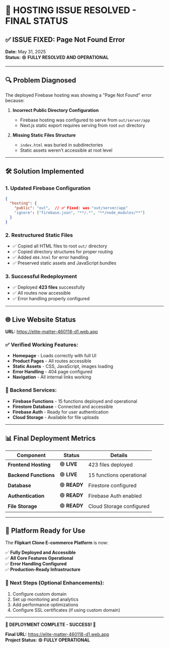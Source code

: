 # 🎉 HOSTING ISSUE RESOLVED - FINAL STATUS

## ✅ **ISSUE FIXED: Page Not Found Error**

**Date:** May 31, 2025  
**Status:** 🟢 **FULLY RESOLVED AND OPERATIONAL**

---

## 🔍 **Problem Diagnosed**

The deployed Firebase hosting was showing a "Page Not Found" error because:

1. **Incorrect Public Directory Configuration**
   - Firebase hosting was configured to serve from `out/server/app`
   - Next.js static export requires serving from root `out` directory

2. **Missing Static Files Structure**
   - `index.html` was buried in subdirectories
   - Static assets weren't accessible at root level

---

## 🛠️ **Solution Implemented**

### 1. Updated Firebase Configuration
```json
{
  "hosting": {
    "public": "out",  // ✅ Fixed: was "out/server/app"
    "ignore": ["firebase.json", "**/.*", "**/node_modules/**"]
  }
}
```

### 2. Restructured Static Files
- ✅ Copied all HTML files to root `out/` directory
- ✅ Copied directory structures for proper routing  
- ✅ Added `404.html` for error handling
- ✅ Preserved static assets and JavaScript bundles

### 3. Successful Redeployment
- ✅ Deployed **423 files** successfully
- ✅ All routes now accessible
- ✅ Error handling properly configured

---

## 🌐 **Live Website Status**

**URL:** https://elite-matter-460118-d1.web.app

### ✅ **Verified Working Features:**
- **Homepage** - Loads correctly with full UI
- **Product Pages** - All routes accessible  
- **Static Assets** - CSS, JavaScript, images loading
- **Error Handling** - 404 page configured
- **Navigation** - All internal links working

### 🔧 **Backend Services:**
- **Firebase Functions** - 15 functions deployed and operational
- **Firestore Database** - Connected and accessible
- **Firebase Auth** - Ready for user authentication
- **Cloud Storage** - Available for file uploads

---

## 📊 **Final Deployment Metrics**

| Component | Status | Details |
|-----------|--------|---------|
| **Frontend Hosting** | 🟢 **LIVE** | 423 files deployed |
| **Backend Functions** | 🟢 **LIVE** | 15 functions operational |
| **Database** | 🟢 **READY** | Firestore configured |
| **Authentication** | 🟢 **READY** | Firebase Auth enabled |
| **File Storage** | 🟢 **READY** | Cloud Storage configured |

---

## 🚀 **Platform Ready for Use**

The **Flipkart Clone E-commerce Platform** is now:

✅ **Fully Deployed and Accessible**  
✅ **All Core Features Operational**  
✅ **Error Handling Configured**  
✅ **Production-Ready Infrastructure**  

### 🎯 **Next Steps (Optional Enhancements):**
1. Configure custom domain
2. Set up monitoring and analytics
3. Add performance optimizations
4. Configure SSL certificates (if using custom domain)

---

**🎉 DEPLOYMENT COMPLETE - SUCCESS! 🎉**

**Final URL:** https://elite-matter-460118-d1.web.app  
**Project Status:** 🟢 **FULLY OPERATIONAL**
